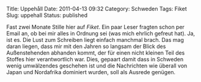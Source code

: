 Title: Uppehåll
Date: 2011-04-13 09:32
Category: Schweden
Tags: Fiket
Slug: uppehall
Status: published

Fast zwei Monate Stille hier auf *Fiket*. Ein paar Leser fragten schon
per Email an, ob bei mir alles in Ordnung sei (was mich ehrlich gefreut
hat). Ja, ist es. Die Lust zum Schreiben liegt einfach manchmal brach.
Das mag daran liegen, dass mir mit den Jahren so langsam der Blick des
Außenstehenden abhanden kommt, der für einen nicht kleinen Teil des
Stoffes hier verantwortlich war. Dies, gepaart damit dass in Schweden
wenig umwälzendes geschehen ist und die Nachrichten wie überall von
Japan und Nordafrika dominiert wurden, soll als Ausrede genügen.

